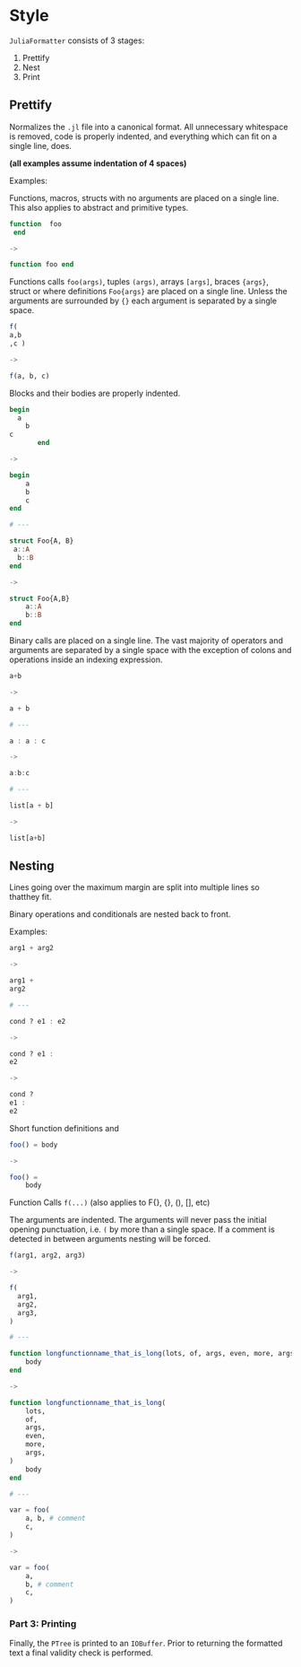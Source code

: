 # Style

`JuliaFormatter` consists of 3 stages:

1. Prettify
2. Nest
3. Print

## Prettify

Normalizes the `.jl` file into a canonical format. All unnecessary whitespace is removed, code is properly indented, and everything which can fit on a single line, does. 

**(all examples assume indentation of 4 spaces)**

Examples:

Functions, macros, structs with no arguments are placed on a single line.
This also applies to abstract and primitive types.

```julia
function  foo
 end

->

function foo end
```

Functions calls `foo(args)`, tuples `(args)`, arrays `[args]`, braces `{args}`, struct or where definitions `Foo{args}` are placed on a single line. Unless the arguments are surrounded by `{}` each argument is separated by a single space.

```julia
f(
a,b
,c )

->

f(a, b, c)
```

Blocks and their bodies are properly indented.

```julia
begin
  a
    b
c
       end

->

begin
    a
    b
    c
end

# ---

struct Foo{A, B}
 a::A
  b::B
end

->

struct Foo{A,B}
    a::A
    b::B
end
```

Binary calls are placed on a single line. The vast majority of operators and arguments are separated by a single space with the exception of colons and operations inside an indexing expression.

```julia
a+b

-> 

a + b

# ---

a : a : c

->

a:b:c

# ---

list[a + b]

->

list[a+b]
```

## Nesting

Lines going over the maximum margin are split into multiple lines so thatthey fit. 

Binary operations and conditionals are nested back to front.

Examples:


```julia
arg1 + arg2

->

arg1 + 
arg2

# ---

cond ? e1 : e2

->

cond ? e1 :
e2

->

cond ? 
e1 :
e2
```

Short function definitions and 

```julia
foo() = body

->

foo() =
    body
```

Function Calls `f(...)` (also applies to F{}, {}, (), [], etc)

The arguments are indented. The arguments will never pass the initial opening punctuation, i.e. `(` by more than a single space. If a comment is detected in between arguments nesting will be forced.

```julia
f(arg1, arg2, arg3)

->

f(
  arg1,
  arg2,
  arg3,
)

# ---

function longfunctionname_that_is_long(lots, of, args, even, more, args)
    body
end

->

function longfunctionname_that_is_long(
    lots, 
    of, 
    args,
    even, 
    more, 
    args,
)
    body
end

# ---

var = foo(
    a, b, # comment
    c,
)

->

var = foo(
    a,
    b, # comment
    c,
)
```

### Part 3: Printing

Finally, the `PTree` is printed to an `IOBuffer`. Prior to returning the formatted text a final validity
check is performed.
